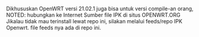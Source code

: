 Dikhususkan OpenWRT versi 21.02.1 juga bisa untuk versi compile-an orang, NOTED: hubungkan ke Internet
Sumber file IPK di situs OPENWRT.ORG
Jikalau tidak mau terinstall lewat repo ini, silakan melalui feeds/repo IPK Openwrt.
file feeds nya ada di repo ini.
